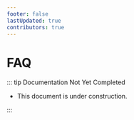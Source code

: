 ```yaml
---
footer: false
lastUpdated: true
contributors: true
---
```


# FAQ

::: tip Documentation Not Yet Completed

- This document is under construction.

:::